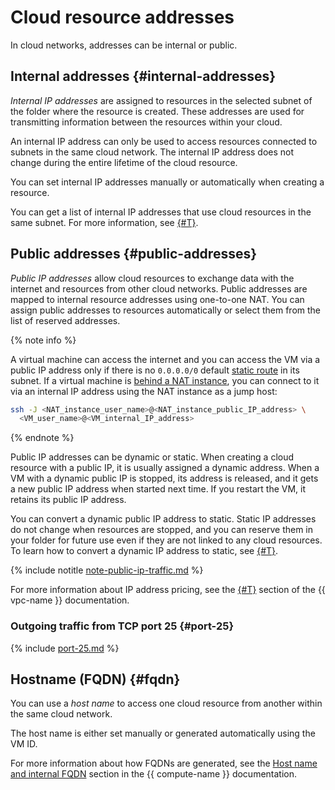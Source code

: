 # Cloud resource addresses

In cloud networks, addresses can be internal or public.

## Internal addresses {#internal-addresses}

_Internal IP addresses_ are assigned to resources in the selected subnet of the folder where the resource is created. These addresses are used for transmitting information between the resources within your cloud.

An internal IP address can only be used to access resources connected to subnets in the same cloud network. The internal IP address does not change during the entire lifetime of the cloud resource.

You can set internal IP addresses manually or automatically when creating a resource.

You can get a list of internal IP addresses that use cloud resources in the same subnet. For more information, see [{#T}](../operations/subnet-used-addresses.md).

## Public addresses {#public-addresses}

_Public IP addresses_ allow cloud resources to exchange data with the internet and resources from other cloud networks. Public addresses are mapped to internal resource addresses using one-to-one NAT. You can assign public addresses to resources automatically or select them from the list of reserved addresses.

{% note info %}

A virtual machine can access the internet and you can access the VM via a public IP address only if there is no `0.0.0.0/0` default [static route](./static-routes.md) in its subnet. If a virtual machine is [behind a NAT instance](../../tutorials/routing/nat-instance.md), you can connect to it via an internal IP address using the NAT instance as a jump host:

```bash
ssh -J <NAT_instance_user_name>@<NAT_instance_public_IP_address> \
  <VM_user_name>@<VM_internal_IP_address>
```

{% endnote %}

Public IP addresses can be dynamic or static. When creating a cloud resource with a public IP, it is usually assigned a dynamic address. When a VM with a dynamic public IP is stopped, its address is released, and it gets a new public IP address when started next time. If you restart the VM, it retains its public IP address.

You can convert a dynamic public IP address to static. Static IP addresses do not change when resources are stopped, and you can reserve them in your folder for future use even if they are not linked to any cloud resources. To learn how to convert a dynamic IP address to static, see [{#T}](../../compute/operations/vm-control/vm-set-static-ip.md).

{% include notitle [note-public-ip-traffic.md](../../_includes/pricing/note-public-ip-traffic.md) %}


For more information about IP address pricing, see the [{#T}](../pricing.md#prices-public-ip) section of the {{ vpc-name }} documentation.


### Outgoing traffic from TCP port 25 {#port-25}

{% include [port-25.md](../../_includes/vpc/port-25.md) %}

## Hostname (FQDN) {#fqdn}

You can use a _host name_ to access one cloud resource from another within the same cloud network.

The host name is either set manually or generated automatically using the VM ID.

For more information about how FQDNs are generated, see the [Host name and internal FQDN](../../compute/concepts/network.md#hostname) section in the {{ compute-name }} documentation.
